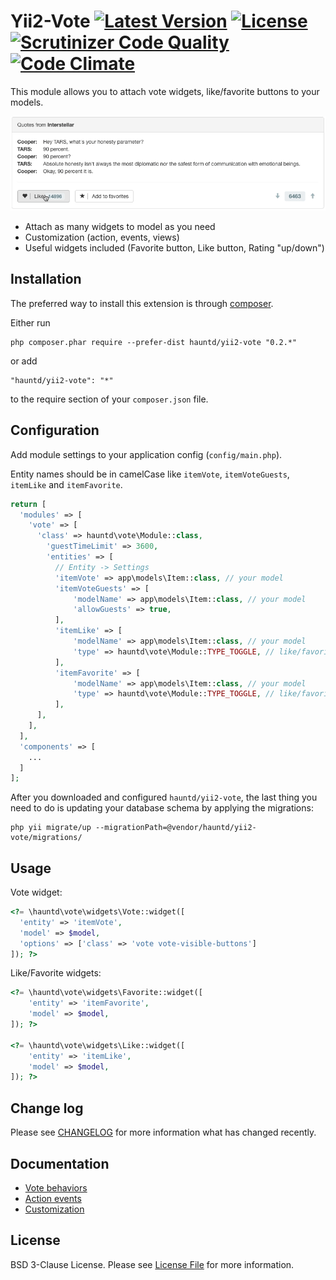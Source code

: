# Yii2-Vote [![Latest Version](https://img.shields.io/packagist/v/hauntd/yii2-vote.svg)](https://packagist.org/packages/hauntd/yii2-vote) [![License](https://poser.pugx.org/hauntd/yii2-vote/license.svg)](LICENSE.md) [![Scrutinizer Code Quality](https://scrutinizer-ci.com/g/hauntd/yii2-vote/badges/quality-score.png?b=master)](https://scrutinizer-ci.com/g/hauntd/yii2-vote/?branch=master) [![Code Climate](https://codeclimate.com/github/hauntd/yii2-vote/badges/gpa.svg)](https://codeclimate.com/github/hauntd/yii2-vote)

This module allows you to attach vote widgets, like/favorite buttons to your models.

![Demo](https://raw.githubusercontent.com/hauntd/resources/master/yii2-vote/output.gif)

- Attach as many widgets to model as you need
- Customization (action, events, views)
- Useful widgets included (Favorite button, Like button, Rating "up/down")

## Installation

The preferred way to install this extension is through [composer](http://getcomposer.org/download/).

Either run

```
php composer.phar require --prefer-dist hauntd/yii2-vote "0.2.*"
```

or add

```
"hauntd/yii2-vote": "*"
```

to the require section of your `composer.json` file.

## Configuration

Add module settings to your application config (`config/main.php`).

Entity names should be in camelCase like `itemVote`, `itemVoteGuests`, `itemLike` and `itemFavorite`.

```php
return [
  'modules' => [
    'vote' => [
      'class' => hauntd\vote\Module::class,
        'guestTimeLimit' => 3600,
        'entities' => [
          // Entity -> Settings
          'itemVote' => app\models\Item::class, // your model
          'itemVoteGuests' => [
              'modelName' => app\models\Item::class, // your model
              'allowGuests' => true,
          ],
          'itemLike' => [
              'modelName' => app\models\Item::class, // your model
              'type' => hauntd\vote\Module::TYPE_TOGGLE, // like/favorite button
          ],
          'itemFavorite' => [
              'modelName' => app\models\Item::class, // your model
              'type' => hauntd\vote\Module::TYPE_TOGGLE, // like/favorite button
          ],
      ],
    ],
  ],
  'components' => [
    ...
  ]
];
```

After you downloaded and configured `hauntd/yii2-vote`, the last thing you need to do is updating your database schema by applying the migrations:

```
php yii migrate/up --migrationPath=@vendor/hauntd/yii2-vote/migrations/
```

## Usage

Vote widget:

```php
<?= \hauntd\vote\widgets\Vote::widget([
  'entity' => 'itemVote',
  'model' => $model,
  'options' => ['class' => 'vote vote-visible-buttons']
]); ?>
```

Like/Favorite widgets:

```php
<?= \hauntd\vote\widgets\Favorite::widget([
    'entity' => 'itemFavorite',
    'model' => $model,
]); ?>

<?= \hauntd\vote\widgets\Like::widget([
    'entity' => 'itemLike',
    'model' => $model,
]); ?>
```

## Change log

Please see [CHANGELOG](CHANGELOG.md) for more information what has changed recently.

## Documentation

* [Vote behaviors](docs/behaviors.md)
* [Action events](docs/action-events.md)
* [Customization](docs/customization.md)

## License

BSD 3-Clause License. Please see [License File](LICENSE.md) for more information.

[ico-version]: https://img.shields.io/packagist/v/hauntd/yii2-vote.svg?style=flat-square
[ico-downloads]: https://img.shields.io/packagist/dt/hauntd/yii2-vote.svg?style=flat-square
[link-packagist]: https://packagist.org/packages/hauntd/yii2-vote
[link-downloads]: https://packagist.org/packages/hauntd/yii2-vote
[link-author]: https://github.com/hauntd
